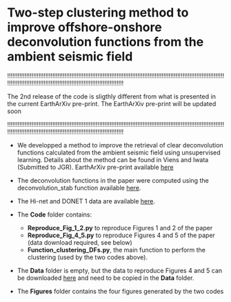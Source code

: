 # Two-step clustering method to improve offshore-onshore deconvolution functions from the ambient seismic field

!!!!!!!!!!!!!!!!!!!!!!!!!!!!!!!!!!!!!!!!!!!!!!!!!!!!!!!!!!!!!!!!!!!!!!!!!!!!!!!!!!!!!!!!!!!!!!!!!!!!!!!!!!!!!!!!!!!!!!!!!!!!!!!!!!!!!!!!!!!!!!!!!!!!!!!!!!!!!!!!!!!!!!!!!!!!!!!!!!!!!!!!!!!!!!!!

The 2nd release of the code is sligthly different from what is presented in the current EarthArXiv pre-print. The EarthArXiv pre-print will be updated soon 

!!!!!!!!!!!!!!!!!!!!!!!!!!!!!!!!!!!!!!!!!!!!!!!!!!!!!!!!!!!!!!!!!!!!!!!!!!!!!!!!!!!!!!!!!!!!!!!!!!!!!!!!!!!!!!!!!!!!!!!!!!!!!!!!!!!!!!!!!!!!!!!!!!!!!!!!!!!!!!!!!!!!!!!!!!!!!!!!!!!!!!!!!!!!!!!!

* We developped a method to improve the retrieval of clear deconvolution functions calculated from the ambient seismic field using unsupervised learning. Details about the method can be found in Viens and Iwata (Submitted to JGR). EarthArXiv pre-print available [here](https://eartharxiv.org/8ba5p/) 


* The deconvolution functions in the paper were computed using the deconvolution_stab function available [here](https://github.com/lviens/2017_GJI/blob/master/Codes/Functions_GJI_2017.py).

* The Hi-net and DONET 1 data are available [here](http://www.hinet.bosai.go.jp).

* The **Code** folder contains:
  - **Reproduce_Fig_1_2.py** to reproduce Figures 1 and 2 of the paper
  - **Reproduce_Fig_4_5.py** to reproduce Figures 4 and 5 of the paper (data download required, see below)
  - **Function_clustering_DFs.py**, the main function to perform the clustering (used by the two codes above).

* The **Data** folder is empty, but the data to reproduce Figures 4 and 5 can be downloaded [here](https://drive.google.com/file/d/1wbM-cN4gQ-MRhLOQaiXcHiXZ5Z5OOEsI/view?usp=sharing) and need to be copied in the **Data** folder.

* The **Figures** folder contains the four figures generated by the two codes


